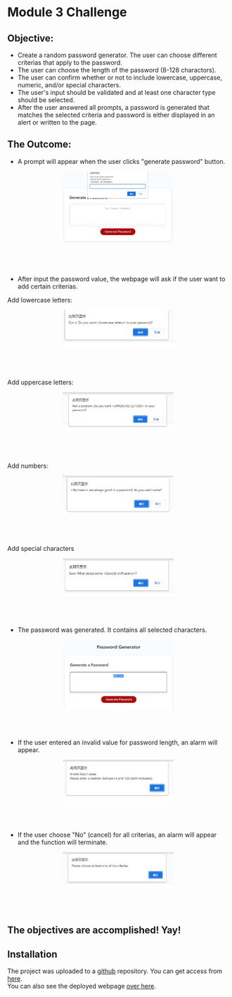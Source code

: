 # Module 3 Challenge

## Objective:
* Create a random password generator. The user can choose different criterias that apply to the password.
* The user can choose the length of the password (8-128 charactors).
* The user can confirm whether or not to include lowercase, uppercase, numeric, and/or special characters.
* The user's input should be validated and at least one character type should be selected.
* After the user answered all prompts, a password is generated that matches the selected criteria and password is either displayed in an alert or written to the page.

## The Outcome:
* A prompt will appear when the user clicks "generate password" button.

<div align="center">
<img src="assets/images/length.JPG" alt="Input password length" title="Click for bigger image" width="50%">
</br>
</div>
</br>
</br>
</br>

* After input the password value, the webpage will ask if the user want to add certain criterias.

Add lowercase letters:
<div align="center">
<img src="assets/images/lowercase.JPG" alt="Ask if the user want to add lowercase letters" title="Click for bigger image" width="50%">
</br>
</div>
</br>
</br>
</br>

Add uppercase letters:
<div align="center">
<img src="assets/images/uppercase.JPG" alt="Ask if the user want to add uppercase letters" title="Click for bigger image" width="50%">
</br>
</div>
</br>
</br>
</br>

Add numbers:
<div align="center">
<img src="assets/images/number.JPG" alt="Ask if the user want to add numbers" width="50%">
</br>
</div>
</br>
</br>
</br>

Add special characters
<div align="center">
<img src="assets/images/specialcharactors.JPG" alt="Ask if the user want to add special characters" width="50%">
</br>
</div>
</br>
</br>
</br>

* The password was generated. It contains all selected characters.

<div align="center">
<img src="assets/images/password.JPG" alt="Generated password" width="50%">
</br>
</div>
</br>
</br>
</br>

* If the user entered an invalid value for password length, an alarm will appear.

<div align="center">
<img src="assets/images/invalidlength.JPG" alt="Alart for invalid password length" width="50%">
</br>
</div>
</br>
</br>
</br>

* If the user choose "No" (cancel) for all criterias, an alarm will appear and the function will terminate.

<div align="center">
<img src="assets/images/invalidpassword.JPG" alt="Alart for invalid password criteria" width="50%">
</br>
</div>
</br>
</br>
</br>


## The objectives are accomplished! Yay! 


## Installation

The project was uploaded to a [github](https://github.com/) repository. You can get access from [here](https://github.com/RicenUdonLover/Module3_Challenge_Lian_Liu.git).
</br>
You can also see the deployed webpage [over here](https://ricenudonlover.github.io/Moulde2_Challenge_Lian_Liu/).
